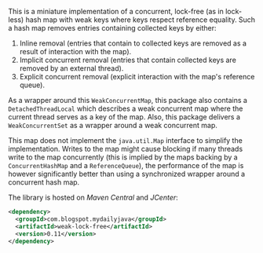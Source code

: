 This is a miniature implementation of a concurrent, lock-free (as in lock-less) hash map with weak keys where keys respect reference equality. Such a hash map removes entries containing collected keys by either:

1. Inline removal (entries that contain to collected keys are removed as a result of interaction with the map).
2. Implicit concurrent removal (entries that contain collected keys are removed by an external thread).
3. Explicit concurrent removal (explicit interaction with the map's reference queue).

As a wrapper around this `WeakConcurrentMap`, this package also contains a `DetachedThreadLocal` which describes a weak concurrent map where the current thread serves as a key of the map. Also, this package delivers a `WeakConcurrentSet` as a wrapper around a weak concurrent map.

This map does not implement the `java.util.Map` interface to simplify the implementation. Writes to the map might cause blocking if many threads write to the map concurrently (this is implied by the maps backing by a `ConcurrentHashMap` and a `ReferenceQueue`), the performance of the map is however significantly better than using a synchronized wrapper around a concurrent hash map.

The library is hosted on *Maven Central* and *JCenter*:

```xml
<dependency>
  <groupId>com.blogspot.mydailyjava</groupId>
  <artifactId>weak-lock-free</artifactId>
  <version>0.11</version>
</dependency>
```
